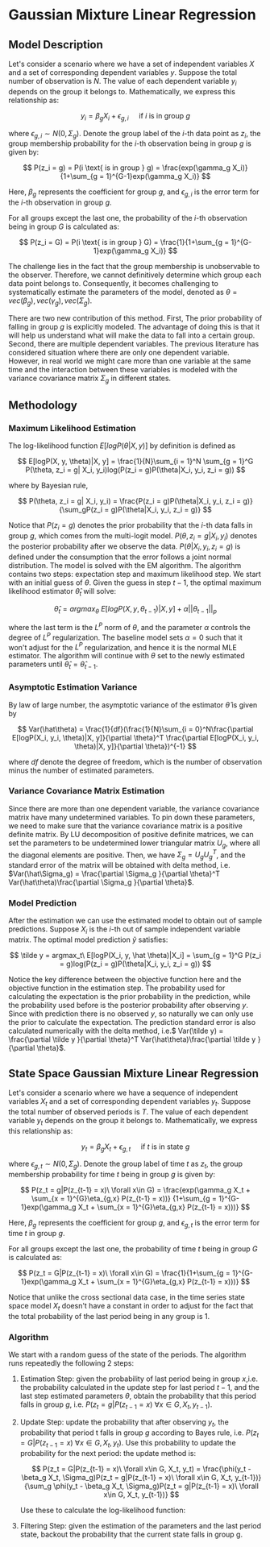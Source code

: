 # Gaussian Mixture Linear Regression

## Model Description

Let's consider a scenario where we have a set of independent variables $X$ and a set of corresponding dependent variables $y$. Suppose the total number of observation is $N$. The value of each dependent variable $y_i$ depends on the group it belongs to. Mathematically, we express this relationship as:

$$
y_{i} = \beta_g X_i+\epsilon_{g,i}\quad \text{ if } i \text{ is in group } g
$$

where $\epsilon_{g,i}\sim N(0, \Sigma_g)$. Denote the group label of the $i$-th data point as $z_i$, the group membership probability for the $i$-th observation being in group $g$ is given by:

$$
P(z_i = g) = P(i \text{ is in group } g) = \frac{exp(\gamma_g X_i)}{1+\sum_{g = 1}^{G-1}exp(\gamma_g X_i)}
$$

Here, $\beta_g$ represents the coefficient for group $g$, and $\epsilon_{g,i}$ is the error term for the $i$-th observation in group $g$.

For all groups except the last one, the probability of the $i$-th observation being in group $G$ is calculated as:

$$
P(z_i = G) = P(i \text{ is in group } G) = \frac{1}{1+\sum_{g = 1}^{G-1}exp(\gamma_g X_i)}
$$

The challenge lies in the fact that the group membership is unobservable to the observer. Therefore, we cannot definitively determine which group each data point belongs to. Consequently, it becomes challenging to systematically estimate the parameters of the model, denoted as $\theta = {vec(\beta_g), vec(\gamma_g), vec(\Sigma_g)}$.

There are two new contribution of this method. First, The prior probability of falling in group $g$ is explicitly modeled. The advantage of doing this is that it will help us understand what will make the data to fall into a certain group. Second, there are multiple dependent variables. The previous literature has considered situation where there are only one dependent variable. However, in real world we might care more than one variable at the same time and the interaction between these variables is modeled with the variance covariance matrix $\Sigma_g$ in different states.

## Methodology

### Maximum Likelihood Estimation

The log-likelihood function $E[logP(\theta|X, y)]$ by definition is defined as

$$
E[logP(X, y, \theta)|X, y] = \frac{1}{N}\sum_{i = 1}^N \sum_{g = 1}^G P(\theta, z_i = g| X_i, y_i)log(P(z_i = g)P(\theta|X_i, y_i, z_i = g))
$$

where by Bayesian rule,

$$
P(\theta, z_i = g| X_i, y_i) = \frac{P(z_i = g)P(\theta|X_i, y_i, z_i = g)}{\sum_gP(z_i = g)P(\theta|X_i, y_i, z_i = g)}
$$

Notice that $P(z_i = g)$ denotes the prior probability that the $i$-th data falls in group $g$, which comes from the multi-logit model. $P(\theta, z_i = g| X_i, y_i)$ denotes the posterior probability after we observe the data. $P(\theta|X_i, y_i, z_i = g)$ is defined under the consumption that the error follows a joint normal distribution. The model is solved with the EM algorithm. The algorithm contains two steps: expectation step and maximum likelihood step. We start with an initial guess of $\theta$. Given the guess in step $t-1$, the optimal maximum likelihood estimator $\hat \theta_t$ will solve:

$$
\hat \theta_{t} = argmax_\theta\ E[logP(X, y, \theta_{t-1})|X, y] + \alpha|| \theta_{t-1}||_p
$$

where the last term is the $L^P$ norm of $\theta$, and the parameter $\alpha$ controls the degree of $L^P$ regularization. The baseline model sets $\alpha = 0$ such that it won't adjust for the $L^P$ regularization, and hence it is the normal MLE estimator. The algorithm will continue with $\theta$ set to the newly estimated parameters until $\hat\theta_t = \hat\theta_{t-1}$.

### Asymptotic Estimation Variance

By law of large number, the asymptotic variance of the estimator $\hat \theta$ is given by

$$
Var(\hat\theta) = \frac{1}{df}(\frac{1}{N}\sum_{i = 0}^N\frac{\partial E[logP(X_i, y_i, \theta)|X, y]}{\partial \theta}^T  \frac{\partial E[logP(X_i, y_i, \theta)|X, y]}{\partial \theta})^{-1}
$$

where $df$ denote the degree of freedom, which is the number of observation minus the number of estimated parameters.

### Variance Covariance Matrix Estimation

Since there are more than one dependent variable, the variance covariance matrix have many undetermined variables. To pin down these parameters, we need to make sure that the variance covariance matrix is a positive definite matrix. By LU decomposition of positive definite matrices, we can set the parameters to be undetermined lower triangular matrix $U_g$, where all the diagonal elements are positive. Then, we have $\Sigma_g = U_g U_g^{T}$, and the standard error of the matrix will be obtained with delta method, i.e. $Var(\hat\Sigma_g) = \frac{\partial \Sigma_g }{\partial \theta}^T Var(\hat\theta)\frac{\partial \Sigma_g }{\partial \theta}$​.

### Model Prediction

After the estimation we can use the estimated model to obtain out of sample predictions. Suppose $X_i$ is the $i$-th out of sample independent variable matrix. The optimal model prediction $\tilde y$ satisfies:

$$
\tilde y = argmax_t\ E[logP(X_i, y, \hat \theta)|X_i] = \sum_{g = 1}^G P(z_i = g)log(P(z_i = g)P(\theta|X_i, y_i, z_i = g))
$$

Notice the key difference between the objective function here and the objective function in the estimation step. The probability used for calculating the expectation is the prior probability in the prediction, while the probability used before is the posterior probability after observing $y$. Since with prediction there is no observed $y$, so naturally we can only use the prior to calculate the expectation. The prediction standard error is also calculated numerically with the delta method, i.e.$ Var(\tilde y) = \frac{\partial \tilde y }{\partial \theta}^T Var(\hat\theta)\frac{\partial \tilde y }{\partial \theta}$.

## State Space Gaussian Mixture Linear Regression

Let's consider a scenario where we have a sequence of independent variables $X_t$ and a set of corresponding dependent variables $y_t$. Suppose the total number of observed periods is $T$. The value of each dependent variable $y_t$ depends on the group it belongs to. Mathematically, we express this relationship as:

$$
y_{t} = \beta_g X_t+\epsilon_{g,t}\quad \text{ if } t \text{ is in state } g
$$

where $\epsilon_{g,t}\sim N(0, \Sigma_g)$. Denote the group label of time $t$ as $z_t$, the group membership probability for time $t$ being in group $g$ is given by:

$$
P(z_t = g|P(z_{t-1} = x)\ \forall x\in G) = \frac{exp(\gamma_g X_t + \sum_{x = 1}^{G}\eta_{g,x} P(z_{t-1} = x))} {1+\sum_{g = 1}^{G-1}exp(\gamma_g X_t + \sum_{x = 1}^{G}\eta_{g,x} P(z_{t-1} = x)))}
$$

Here, $\beta_g$ represents the coefficient for group $g$, and $\epsilon_{g,t}$ is the error term for time $t$ in group $g$.

For all groups except the last one, the probability of time $t$ being in group $G$ is calculated as:

$$
P(z_t = G|P(z_{t-1} = x)\ \forall x\in G) = \frac{1}{1+\sum_{g = 1}^{G-1}exp(\gamma_g X_t + \sum_{x = 1}^{G}\eta_{g,x} P(z_{t-1} = x)))}
$$

Notice that unlike the cross sectional data case, in the time series state space model $X_t$ doesn't have a constant in order to adjust for the fact that the total probability of the last period being in any group is 1.

### Algorithm

We start with a random guess of the state of the periods. The algorithm runs repeatedly the following 2 steps:

1. Estimation Step: given the probability of last period being in group $x$,i.e. the probability calculated in the update step for last period $t-1$, and the last step estimated parameters $\theta$, obtain the probability that this period falls in group $g$, i.e. $P(z_t = g|P(z_{t-1} = x)\ \forall x\in G, X_t, y_{t-1})$.

2. Update Step: update the probability that after observing $y_t$, the probability that period t falls in group $g$ according to Bayes rule, i.e. $P(z_t = G|P(z_{t-1} = x)\ \forall x\in G, X_t, y_t)$. Use this probability to update the probability for the next period: the update method is:


   $$
   P(z_t = G|P(z_{t-1} = x)\ \forall x\in G, X_t, y_t) = \frac{\phi(y_t - \beta_g X_t, \Sigma_g)P(z_t = g|P(z_{t-1} = x)\ \forall x\in G, X_t, y_{t-1})}{\sum_g \phi(y_t - \beta_g X_t, \Sigma_g)P(z_t = g|P(z_{t-1} = x)\ \forall x\in G, X_t, y_{t-1})}
   $$
   
   Use these to calculate the log-likelihood function:

   

4. Filtering Step: given the estimation of the parameters and the last period state, backout the probability that the current state falls in group g. 

